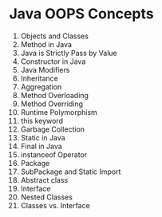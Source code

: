 # Java OOPS Concepts

1. Objects and Classes
2. Method in Java
3. Java is Strictly Pass by Value
4. Constructor in Java
5. Java Modifiers
6. Inheritance
7. Aggregation
8. Method Overloading
9. Method Overriding
10. Runtime Polymorphism
11. this keyword
12. Garbage Collection
13. Static in Java
14. Final in Java
15. instanceof Operator
16. Package
17. SubPackage and Static Import
18. Abstract class
19. Interface
20. Nested Classes
21. Classes vs. Interface
